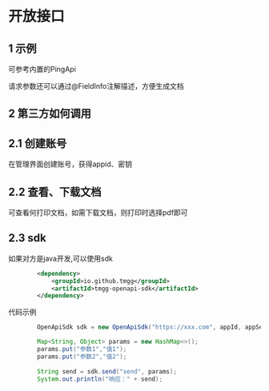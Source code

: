 
# 开放接口

## 1 示例
可参考内置的PingApi

请求参数还可以通过@FieldInfo注解描述，方便生成文档


## 2 第三方如何调用
## 2.1 创建账号
在管理界面创建账号，获得appid、密钥
## 2.2 查看、下载文档
可查看何打印文档，如需下载文档，则打印时选择pdf即可

## 2.3 sdk
如果对方是java开发,可以使用sdk
```xml
        <dependency>
            <groupId>io.github.tmgg</groupId>
            <artifactId>tmgg-openapi-sdk</artifactId>
        </dependency>
```

代码示例
```java
        OpenApiSdk sdk = new OpenApiSdk("https://xxx.com", appId, appSecrect);

        Map<String, Object> params = new HashMap<>();
        params.put("参数1","值1");
        params.put("参数2","值2");
        
        String send = sdk.send("send", params);
        System.out.println("响应：" + send);
```
